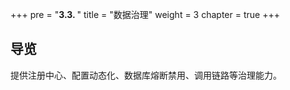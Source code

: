 +++
pre = "<b>3.3. </b>"
title = "数据治理"
weight = 3
chapter = true
+++

## 导览

提供注册中心、配置动态化、数据库熔断禁用、调用链路等治理能力。
